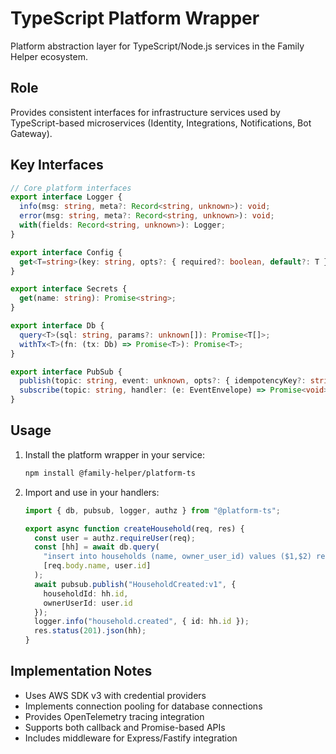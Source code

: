 # TypeScript Platform Wrapper

Platform abstraction layer for TypeScript/Node.js services in the Family Helper ecosystem.

## Role

Provides consistent interfaces for infrastructure services used by TypeScript-based microservices (Identity, Integrations, Notifications, Bot Gateway).

## Key Interfaces

```typescript
// Core platform interfaces
export interface Logger { 
  info(msg: string, meta?: Record<string, unknown>): void; 
  error(msg: string, meta?: Record<string, unknown>): void; 
  with(fields: Record<string, unknown>): Logger; 
}

export interface Config { 
  get<T=string>(key: string, opts?: { required?: boolean, default?: T }): T; 
}

export interface Secrets { 
  get(name: string): Promise<string>; 
}

export interface Db { 
  query<T>(sql: string, params?: unknown[]): Promise<T[]>; 
  withTx<T>(fn: (tx: Db) => Promise<T>): Promise<T>; 
}

export interface PubSub { 
  publish(topic: string, event: unknown, opts?: { idempotencyKey?: string }): Promise<void>; 
  subscribe(topic: string, handler: (e: EventEnvelope) => Promise<void>): Unsubscribe; 
}
```

## Usage

1. Install the platform wrapper in your service:
   ```bash
   npm install @family-helper/platform-ts
   ```

2. Import and use in your handlers:
   ```typescript
   import { db, pubsub, logger, authz } from "@platform-ts";
   
   export async function createHousehold(req, res) {
     const user = authz.requireUser(req);
     const [hh] = await db.query(
       "insert into households (name, owner_user_id) values ($1,$2) returning *",
       [req.body.name, user.id]
     );
     await pubsub.publish("HouseholdCreated:v1", { 
       householdId: hh.id, 
       ownerUserId: user.id 
     });
     logger.info("household.created", { id: hh.id });
     res.status(201).json(hh);
   }
   ```

## Implementation Notes

- Uses AWS SDK v3 with credential providers
- Implements connection pooling for database connections
- Provides OpenTelemetry tracing integration
- Supports both callback and Promise-based APIs
- Includes middleware for Express/Fastify integration